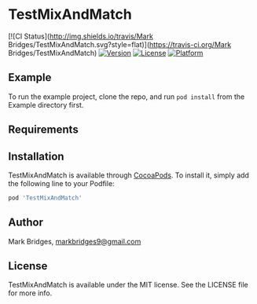 # TestMixAndMatch

[![CI Status](http://img.shields.io/travis/Mark Bridges/TestMixAndMatch.svg?style=flat)](https://travis-ci.org/Mark Bridges/TestMixAndMatch)
[![Version](https://img.shields.io/cocoapods/v/TestMixAndMatch.svg?style=flat)](http://cocoapods.org/pods/TestMixAndMatch)
[![License](https://img.shields.io/cocoapods/l/TestMixAndMatch.svg?style=flat)](http://cocoapods.org/pods/TestMixAndMatch)
[![Platform](https://img.shields.io/cocoapods/p/TestMixAndMatch.svg?style=flat)](http://cocoapods.org/pods/TestMixAndMatch)

## Example

To run the example project, clone the repo, and run `pod install` from the Example directory first.

## Requirements

## Installation

TestMixAndMatch is available through [CocoaPods](http://cocoapods.org). To install
it, simply add the following line to your Podfile:

```ruby
pod 'TestMixAndMatch'
```

## Author

Mark Bridges, markbridges9@gmail.com

## License

TestMixAndMatch is available under the MIT license. See the LICENSE file for more info.
